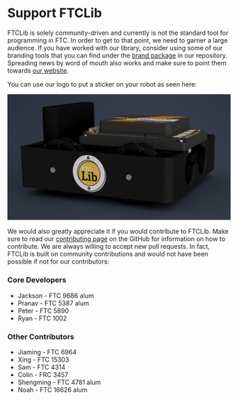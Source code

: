 # Support FTCLib

FTCLib is solely community-driven and currently is not the standard tool for programming in FTC. In order to get to that point, we need to garner a large audience. If you have worked with our library, consider using some of our branding tools that you can find under the [brand package](https://github.com/FTCLib/FTCLib/tree/dev/brand) in our repository. Spreading news by word of mouth also works and make sure to point them towards [our website](http://ftclib.org).

You can use our logo to put a sticker on your robot as seen here:

![CAD courtesy of Jeremiah from FTC Team 10641](.gitbook/assets/small-bot.png)

We would also greatly appreciate it if you would contribute to FTCLib. Make sure to read our [contributing page](https://github.com/FTCLib/FTCLib/blob/dev/CONTRIBUTING.md) on the GitHub for information on how to contribute. We are always willing to accept new pull requests. In fact, FTCLib is built on community contributions and would not have been possible if not for our contributors:

### Core Developers

* Jackson - FTC 9686 alum
* Pranav - FTC 5387 alum
* Peter - FTC 5890
* Ryan - FTC 1002

### Other Contributors

* Jiaming - FTC 6964
* Xing - FTC 15303
* Sam - FTC 4314
* Colin - FRC 3457
* Shengming - FTC 4781 alum
* Noah - FTC 16626 alum

